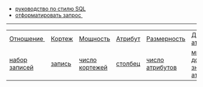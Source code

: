  * <a href="https://www.sqlstyle.guide/ru/">руководство по стилю SQL
 * <a href="https://codebeautify.org/sqlformatter">отформатировать запроc 

---
 <table>
  <tr><td>Отношение 
      <td>Кортеж
      <td>Мощность
      <td>Атрибут
      <td>Размерность
      <td>Домен атрибута
  <tr><td>набор записей
      <td>запись
      <td>число кортежей
      <td>столбец
      <td>число атрибутов
      <td>множество допустимых значений атрибута
 </table>
       

